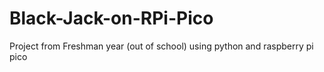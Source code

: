 # Black-Jack-on-RPi-Pico
Project from Freshman year (out of school) using python and raspberry pi pico
